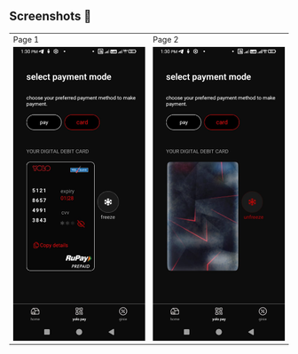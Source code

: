 ## Screenshots 📸

<table>
   <tr>
    <td>Page 1</td>
    <td>Page 2</td>
  </tr>
   <tr>
    <td><img width="350px" src="./ScreenShots/page 1.jpeg" border="0" alt="page 1" /></td>
    <td> <img width="350px" src="./ScreenShots/page 2.jpeg" border="0"  alt="page 2" /></td>
  </tr>
</table>
